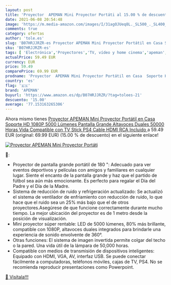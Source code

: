 ```yaml
---
layout: post
title: 'Proyector  APEMAN Mini Proyector Portáti al 15.00 % de descuento'
date: 2021-06-08 20:54:48
image: 'https://m.media-amazon.com/images/I/31agOJUeq8L._SL500_._SL400_.jpg'
comments: true
category: ofertas
author: 'tole.es'
slug: 'B07HRJJRZR-es Proyector APEMAN Mini Proyector Portátil en Casa Soporte...'
sku: 'B07HRJJRZR-es'
tags: [ 'Electrónica','Proyectores','TV, vídeo y home cinema','apeman','ps4', ]
actualPrice: 59.49 EUR
currency: EUR
price: 59.49
comparePrice: 69.99 EUR
prodname: 'Proyector  APEMAN Mini Proyector Portátil en Casa  Soporte HD 1080P  5000 Lúmenes  Pantalla Grande  Altavoces Duales  50000 Horas Vida  Compatible con TV Stick  PS4  Cable HDMI   RCA Incluido '
country: 'es'
flag: '🇪🇸'
brand: 'APEMAN'
buyurl: 'https://www.amazon.es/dp/B07HRJJRZR/?tag=tolees-21'
descuento: '15.00'
average: '77.153163265306'
---
```


Ahora mismo tienes [Proyector  APEMAN Mini Proyector Portátil en Casa  Soporte HD 1080P  5000 Lúmenes  Pantalla Grande  Altavoces Duales  50000 Horas Vida  Compatible con TV Stick  PS4  Cable HDMI   RCA Incluido ](https://www.amazon.es/dp/B07HRJJRZR/?tag=tolees-21) a 59.49 EUR (original: 69.99 EUR) (15.00 %  de descuento) en el siguiente enlace!

[![Proyector  APEMAN Mini Proyector Portáti](https://m.media-amazon.com/images/I/31agOJUeq8L._SL500_._SL400_.jpg)](https://www.amazon.es/dp/B07HRJJRZR/?tag=tolees-21)

🔎:

- Proyector de pantalla grande portátil de 180 ": Adecuado para ver eventos deportivos y películas con amigos y familiares en cualquier lugar. Siente el encanto de la pantalla grande y haz que el partido de fútbol sea aún más emocionante. Es perfecto para regalar el Día del Padre y el Día de la Madre.
- Sistema de reducción de ruido y refrigeración actualizado: Se actualizó el sistema de ventilador de enfriamiento con reducción de ruido, lo que hace que el ruido sea un 25% más bajo que el de otros proyectores.Asegúrese de que funcione correctamente durante mucho tiempo. La mejor ubicación del proyector es de 1 metro desde la posición de visualización.
- Mini proyector súper rentable: LED de 5000 lúmenes, 80% más brillante, compatible con 1080P, altavoces duales integrados para brindarle una experiencia de sonido envolvente de 360°.
- Otras funciones: El sistema de imagen invertida permite colgar del techo o la pared. Una vida útil de la lámpara de 50,000 horas.
- Compatible con medios de transmisión de dispositivos inteligentes: Equipado con HDMI, VGA, AV, interfaz USB. Se puede conectar fácilmente a computadoras, teléfonos móviles, cajas de TV, PS4. No se recomienda reproducir presentaciones como Powerpoint.

[🛒 Visítala!!!](https://www.amazon.es/dp/B07HRJJRZR/?tag=tolees-21)

